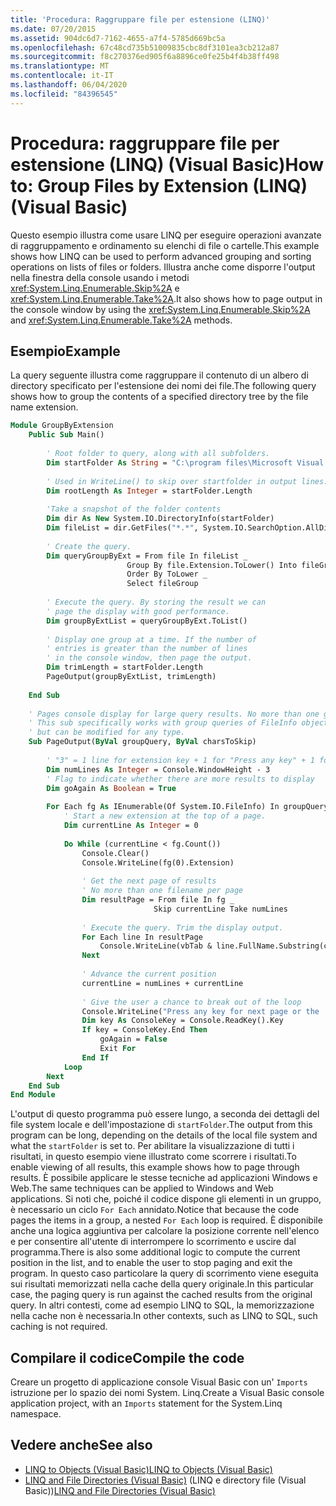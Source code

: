 ```yaml
---
title: 'Procedura: Raggruppare file per estensione (LINQ)'
ms.date: 07/20/2015
ms.assetid: 904dc6d7-7162-4655-a7f4-5785d669bc5a
ms.openlocfilehash: 67c48cd735b51009835cbc8df3101ea3cb212a87
ms.sourcegitcommit: f8c270376ed905f6a8896ce0fe25b4f4b38ff498
ms.translationtype: MT
ms.contentlocale: it-IT
ms.lasthandoff: 06/04/2020
ms.locfileid: "84396545"
---
```

# <a name="how-to-group-files-by-extension-linq-visual-basic"></a><span data-ttu-id="eaf3b-102">Procedura: raggruppare file per estensione (LINQ) (Visual Basic)</span><span class="sxs-lookup"><span data-stu-id="eaf3b-102">How to: Group Files by Extension (LINQ) (Visual Basic)</span></span>
<span data-ttu-id="eaf3b-103">Questo esempio illustra come usare LINQ per eseguire operazioni avanzate di raggruppamento e ordinamento su elenchi di file o cartelle.</span><span class="sxs-lookup"><span data-stu-id="eaf3b-103">This example shows how LINQ can be used to perform advanced grouping and sorting operations on lists of files or folders.</span></span> <span data-ttu-id="eaf3b-104">Illustra anche come disporre l'output nella finestra della console usando i metodi <xref:System.Linq.Enumerable.Skip%2A> e <xref:System.Linq.Enumerable.Take%2A>.</span><span class="sxs-lookup"><span data-stu-id="eaf3b-104">It also shows how to page output in the console window by using the <xref:System.Linq.Enumerable.Skip%2A> and <xref:System.Linq.Enumerable.Take%2A> methods.</span></span>  
  
## <a name="example"></a><span data-ttu-id="eaf3b-105">Esempio</span><span class="sxs-lookup"><span data-stu-id="eaf3b-105">Example</span></span>  
 <span data-ttu-id="eaf3b-106">La query seguente illustra come raggruppare il contenuto di un albero di directory specificato per l'estensione dei nomi dei file.</span><span class="sxs-lookup"><span data-stu-id="eaf3b-106">The following query shows how to group the contents of a specified directory tree by the file name extension.</span></span>  
  
```vb  
Module GroupByExtension  
    Public Sub Main()  
  
        ' Root folder to query, along with all subfolders.  
        Dim startFolder As String = "C:\program files\Microsoft Visual Studio 9.0\VB\"  
  
        ' Used in WriteLine() to skip over startfolder in output lines.  
        Dim rootLength As Integer = startFolder.Length  
  
        'Take a snapshot of the folder contents  
        Dim dir As New System.IO.DirectoryInfo(startFolder)  
        Dim fileList = dir.GetFiles("*.*", System.IO.SearchOption.AllDirectories)  
  
        ' Create the query.  
        Dim queryGroupByExt = From file In fileList _  
                          Group By file.Extension.ToLower() Into fileGroup = Group _  
                          Order By ToLower _  
                          Select fileGroup  
  
        ' Execute the query. By storing the result we can  
        ' page the display with good performance.  
        Dim groupByExtList = queryGroupByExt.ToList()  
  
        ' Display one group at a time. If the number of
        ' entries is greater than the number of lines  
        ' in the console window, then page the output.  
        Dim trimLength = startFolder.Length  
        PageOutput(groupByExtList, trimLength)  
  
    End Sub  
  
    ' Pages console display for large query results. No more than one group per page.  
    ' This sub specifically works with group queries of FileInfo objects  
    ' but can be modified for any type.  
    Sub PageOutput(ByVal groupQuery, ByVal charsToSkip)  
  
        ' "3" = 1 line for extension key + 1 for "Press any key" + 1 for input cursor.  
        Dim numLines As Integer = Console.WindowHeight - 3  
        ' Flag to indicate whether there are more results to display  
        Dim goAgain As Boolean = True  
  
        For Each fg As IEnumerable(Of System.IO.FileInfo) In groupQuery  
            ' Start a new extension at the top of a page.  
            Dim currentLine As Integer = 0  
  
            Do While (currentLine < fg.Count())  
                Console.Clear()  
                Console.WriteLine(fg(0).Extension)  
  
                ' Get the next page of results  
                ' No more than one filename per page  
                Dim resultPage = From file In fg _  
                                Skip currentLine Take numLines  
  
                ' Execute the query. Trim the display output.  
                For Each line In resultPage  
                    Console.WriteLine(vbTab & line.FullName.Substring(charsToSkip))  
                Next  
  
                ' Advance the current position  
                currentLine = numLines + currentLine  
  
                ' Give the user a chance to break out of the loop  
                Console.WriteLine("Press any key for next page or the 'End' key to exit.")  
                Dim key As ConsoleKey = Console.ReadKey().Key  
                If key = ConsoleKey.End Then  
                    goAgain = False  
                    Exit For  
                End If  
            Loop  
        Next  
    End Sub  
End Module  
```  
  
 <span data-ttu-id="eaf3b-107">L'output di questo programma può essere lungo, a seconda dei dettagli del file system locale e dell'impostazione di `startFolder`.</span><span class="sxs-lookup"><span data-stu-id="eaf3b-107">The output from this program can be long, depending on the details of the local file system and what the `startFolder` is set to.</span></span> <span data-ttu-id="eaf3b-108">Per abilitare la visualizzazione di tutti i risultati, in questo esempio viene illustrato come scorrere i risultati.</span><span class="sxs-lookup"><span data-stu-id="eaf3b-108">To enable viewing of all results, this example shows how to page through results.</span></span> <span data-ttu-id="eaf3b-109">È possibile applicare le stesse tecniche ad applicazioni Windows e Web.</span><span class="sxs-lookup"><span data-stu-id="eaf3b-109">The same techniques can be applied to Windows and Web applications.</span></span> <span data-ttu-id="eaf3b-110">Si noti che, poiché il codice dispone gli elementi in un gruppo, è necessario un ciclo `For Each` annidato.</span><span class="sxs-lookup"><span data-stu-id="eaf3b-110">Notice that because the code pages the items in a group, a nested `For Each` loop is required.</span></span> <span data-ttu-id="eaf3b-111">È disponibile anche una logica aggiuntiva per calcolare la posizione corrente nell'elenco e per consentire all'utente di interrompere lo scorrimento e uscire dal programma.</span><span class="sxs-lookup"><span data-stu-id="eaf3b-111">There is also some additional logic to compute the current position in the list, and to enable the user to stop paging and exit the program.</span></span> <span data-ttu-id="eaf3b-112">In questo caso particolare la query di scorrimento viene eseguita sui risultati memorizzati nella cache della query originale.</span><span class="sxs-lookup"><span data-stu-id="eaf3b-112">In this particular case, the paging query is run against the cached results from the original query.</span></span> <span data-ttu-id="eaf3b-113">In altri contesti, come ad esempio LINQ to SQL, la memorizzazione nella cache non è necessaria.</span><span class="sxs-lookup"><span data-stu-id="eaf3b-113">In other contexts, such as LINQ to SQL, such caching is not required.</span></span>  
  
## <a name="compile-the-code"></a><span data-ttu-id="eaf3b-114">Compilare il codice</span><span class="sxs-lookup"><span data-stu-id="eaf3b-114">Compile the code</span></span>  
<span data-ttu-id="eaf3b-115">Creare un progetto di applicazione console Visual Basic con un' `Imports` istruzione per lo spazio dei nomi System. Linq.</span><span class="sxs-lookup"><span data-stu-id="eaf3b-115">Create a Visual Basic console application project, with an `Imports` statement for the System.Linq namespace.</span></span>
  
## <a name="see-also"></a><span data-ttu-id="eaf3b-116">Vedere anche</span><span class="sxs-lookup"><span data-stu-id="eaf3b-116">See also</span></span>

- [<span data-ttu-id="eaf3b-117">LINQ to Objects (Visual Basic)</span><span class="sxs-lookup"><span data-stu-id="eaf3b-117">LINQ to Objects (Visual Basic)</span></span>](linq-to-objects.md)
- <span data-ttu-id="eaf3b-118">[LINQ and File Directories (Visual Basic)](linq-and-file-directories.md) (LINQ e directory file (Visual Basic))</span><span class="sxs-lookup"><span data-stu-id="eaf3b-118">[LINQ and File Directories (Visual Basic)](linq-and-file-directories.md)</span></span>
